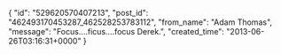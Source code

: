  {
   "id": "529620570407213",
   "post_id": "462493170453287_462528253783112",
   "from_name": "Adam Thomas",
   "message": "Focus....ficus....focus Derek.",
   "created_time": "2013-06-26T03:16:31+0000"
 }
